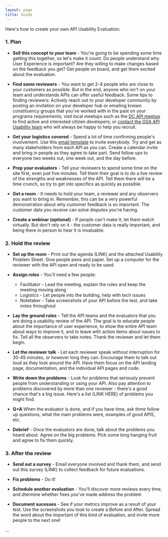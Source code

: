 ```yaml
---
layout: page
title: Guide
---
```


Here's how to create your own API Usability Evaluation:

### 1. Plan
+ **Sell this concept to your team** - You're going to be spending some time getting this together, so let's make it count. Do people understand why User Experience is important? Are they willing to make changes based on the feedback you get? Get people on board, and get them excited about the evaluation.

+ **Find some reviewers** - You want to get 2-4 people who are close to your customers as possible. But in the end, anyone who isn't on your team and understands APIs can offer useful feedback.  Some tips to finding reviewers: Actively reach out to your developer community by posting an invitation on your developer hub or emailing known constituency groups that you've worked with in the past on your programs requirements; visit local meetups such as the [DC API meetup](www.meetup.com/DC-Web-API-User-Group/) to find active and interested citizen developers; or [contact the GSA API Usability team](http://18f.github.io/API-Usability-Testing/pages/contact_us.html) who will always be happy to help you recruit.  

+ **Get your logistics covered** -  Spend a lot of time confirming people's involvement. Use this [email template](http://18f.github.io/API-Usability-Testing/pages/templates)  to invite everybody. Try and get as many stakeholders from each API as you can. Create a calendar invite and bring in people as they agree to take part. Send follow ups to everyone two weeks out, one week out, and the day before.  

+ **Prep your evaluators** - Tell your reviewers to spend some time on the site first, even just five minutes. Tell them their goal is to do a live review of the strengths and weaknesses of the API. Tell them there will be a time crunch, so try to get into specifics as quickly as possible. 

+ **Get a room** - It needs to hold your team, a reviewer and any observers you want to bring in. Remember, this can be a very powerful demonstration about why customer feedback is so important. The customer data you receive can solve disputes you're having. 

+ **Create a webinar (optional)** - If people can't make it, let them watch virtually. But don't rely on it - the customer data is really important, and being there in person to hear it is invaluable. 

### 2. Hold the review

+ **Set up the room** - Print out the agenda (LINK) and the attached Usability Problem Sheet. Give people pens and paper. Set up a computer for the reviewer with the API open and ready to be used.

+ **Assign roles** - You'll need a few people:
  * Facilitator - Lead the meeting, explain the rules and keep the meeting moving along
  * Logistics - Let people into the building, help with tech issues
  * Notetaker - Take screenshots of your API before the test, and take notes throughout

+ **Lay the ground rules** - Tell the API teams and the evaluators that you are doing a usability review of the API. The goal is to educate people about the importance of user experience, to show the entire API team about ways to improve it, and to leave with action items about issues to fix. Tell all the observers to take notes. Thank the reviewer and let them begin.

+ **Let the reviewer talk** - Let each reviewer speak without interruption for 30-45 minutes, or however long they can.  Encourage them to talk out loud as they look around the API. Have them focus on the API landing page, documentation, and the individual API pages and code. 

+ **Write down the problems** - Look for problems that seriously prevent people from understanding or using your API. Also pay attention to problems discovered by more than one reviewer - there's a good chance that's a big issue. Here's a list (LINK HERE) of problems you might find. 


+ **Q+A** When the evaluator is done, and if you have time, ask thme follow up questions, what the main problems were, examples of good APIS, etc. 

+ **Debrief** - Once the evaluators are done, talk about the problems you heard about. Agree on the big problems. Pick some long hanging fruit and agree to fix them quickly. 


### 3. After the review

+ **Send out a survey** - Email everyone involved and thank them, and send out this survey (LINK) to collect feedback for future evaluations. 

+ **Fix problems** - Do it!

+ **Schedule another evaluation** - You'll discover more reviews every time, and dtermine whether fixes you've made address the problem

+ **Document sucesses** - See if your metrics improve as a result of your test. Use the screenshots you took to create a Before and After. Spread the word about the important of this kind of evaluation, and invite more people to the next one!







...

